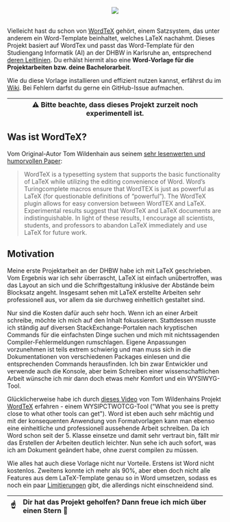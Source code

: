 <div align="center">
  <img src="https://github.com/Ordinateur-Hack/wordtex-dhbw/wiki/images/WordTeX-Logo.svg"><br><br>
</div>

Vielleicht hast du schon von [WordTeX](https://www.andrew.cmu.edu/user/twildenh/wordtex/) gehört, einem Satzsystem, das unter anderem ein Word-Template beinhaltet, welches LaTeX nachahmt. Dieses Projekt basiert auf WordTex und passt das Word-Template für den Studiengang Informatik (AI) an der DHBW in Karlsruhe an, entsprechend [deren Leitlinien](https://www.karlsruhe.dhbw.de/fileadmin/user_upload/documents/content-de/Studiengaenge-Technik/Sicherheitswesen/Leitlinien_Bearbeitung_und_Dokumentation.pdf). Du erhälst hiermit also eine **Word-Vorlage für die Projektarbeiten bzw. deine Bachelorarbeit**. 

Wie du diese Vorlage installieren und effizient nutzen kannst, erfährst du im [Wiki](https://github.com/Ordinateur-Hack/wordtex-dhbw/wiki). Bei Fehlern darfst du gerne ein GitHub-Issue aufmachen.

|:warning:  Bitte beachte, dass dieses Projekt zurzeit noch experimentell ist.|
|-----------------------------------------|

## Was ist WordTeX?
Vom Original-Autor Tom Wildenhain aus seinem [sehr lesenwerten und humorvollen Paper](https://www.andrew.cmu.edu/user/twildenh/wordtex/WordTeXPaper.pdf):

> WordTeX is a typesetting system that supports the basic functionality of
LaTeX while utilizing the editing convenience of Word. Word’s Turingcomplete macros ensure that WordTEX is just as powerful as LaTeX (for
questionable definitions of “powerful”). The WordTeX plugin allows for
easy conversion between WordTEX and LaTeX. Experimental results
suggest that WordTeX and LaTeX documents are indistinguishable. In light
of these results, I encourage all scientists, students, and professors to
abandon LaTeX immediately and use LaTeX for future work.

## Motivation
Meine erste Projektarbeit an der DHBW habe ich mit LaTeX geschrieben. Vom Ergebnis war ich sehr überrascht, LaTeX ist einfach unübertroffen, was das Layout an sich und die Schriftgestaltung inklusive der Abstände beim Blocksatz angeht. Insgesamt sehen mit LaTeX erstellte Arbeiten sehr professionell aus, vor allem da sie durchweg einheitlich gestaltet sind.

Nur sind die Kosten dafür auch sehr hoch. Wenn ich an einer Arbeit schreibe, möchte ich mich auf den Inhalt fokussieren. Stattdessen musste ich ständig auf diversen StackExchange-Portalen nach kryptischen Commands für die einfachsten Dinge suchen und mich mit nichtssagenden Compiler-Fehlermeldungen rumschlagen. Eigene Anpassungen vorzunehmen ist teils extrem schwierig und man muss sich in die Dokumentationen von verschiedenen Packages einlesen und die entsprechenden Commands herausfinden. Ich bin zwar Entwickler und verwende auch die Konsole, aber beim Schreiben einer wissenschaftlichen Arbeit wünsche ich mir dann doch etwas mehr Komfort und ein WYSIWYG-Tool.

Glücklicherweise habe ich durch [dieses Video](https://youtu.be/jlX_pThh7z8) von Tom Wildenhains Projekt [WordTeX](https://www.andrew.cmu.edu/user/twildenh/wordtex/) erfahren - einem WYSIPCTWOTCG-Tool ("What you see is pretty close to what other tools can get"). Word ist eben auch sehr mächtig und mit der konsequenten Anwendung von Formatvorlagen kann man ebenso eine einheitliche und professionell aussehende Arbeit schreiben. Da ich Word schon seit der 5. Klasse einsetze und damit sehr vertraut bin, fällt mir das Erstellen der Arbeiten deutlich leichter. Nun sehe ich auch sofort, was ich am Dokument geändert habe, ohne zuerst compilen zu müssen.

Wie alles hat auch diese Vorlage nicht nur Vorteile. Erstens ist Word nicht kostenlos. Zweitens konnte ich mehr als 90%, aber eben doch nicht alle Features aus dem LaTeX-Template genau so in Word umsetzen, sodass es noch ein paar [Limitierungen](https://github.com/Ordinateur-Hack/wordtex-dhbw/wiki/limitierungen) gibt, die allerdings nicht einschneidend sind.

| :point_up:    | Dir hat das Projekt geholfen? Dann freue ich mich über einen Stern 🌟 |
|---------------|:------------------------|